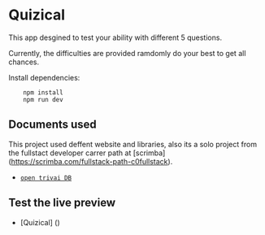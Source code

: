 #  Quizical

This app desgined to test your ability with different 5 questions.

Currently, the difficulties are provided ramdomly do your best to get all chances.

Install dependencies:

```
    npm install
    npm run dev

```

## Documents used
This project used deffent website and libraries,  also its a solo project from the fullstact developer carrer path at [scrimba] (https://scrimba.com/fullstack-path-c0fullstack).
- [`open trivai DB`](https://opentdb.com/api_config.php)

## Test the live preview
- [Quizical] ()

